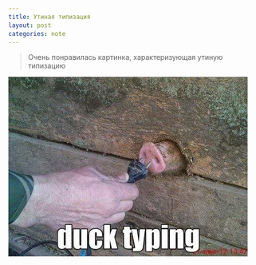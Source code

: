 ```yaml
---
title: Утиная типизация
layout: post
categories: note
---
```

> Очень понравилась картинка, характеризующая утиную типизацию
<img src="/uploads/duck_type.jpg" alt="утиная типизация" width="480" height="360">